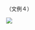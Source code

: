 （文例４）

![](https://www.nta.go.jp/tmp/71c5090e-6e88-496e-b4c3-4fd9d0ab766a/images/fabb0d1f9375632a9199f96a38677e84d3da032bd3fcfc2d08cd9b651f105d93.jpg)